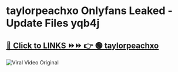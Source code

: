 
 # taylorpeachxo Onlyfans Leaked - Update Files yqb4j

## <h2><a href="https://clipsfans.com/taylorpeachxo&ref=git">🔗 Click to LINKS ⏩⏩ 👉 🟢 taylorpeachxo </a></h2>

<a href="https://clipsfans.com/taylorpeachxo&ref=git" rel="nofollow" data-target="animated-image.originalLink"><img src="https://i.ibb.co.com/xMMVF88/686577567.gif" alt="Viral Video Original" style="max-width: 100%; display: inline-block;" data-target="animated-image.originalImage"></a>


